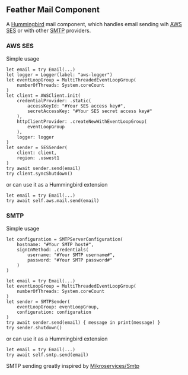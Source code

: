 ## Feather Mail Component

A [Hummingbird](https://github.com/hummingbird-project/hummingbird) mail component, which handles email sending wih [AWS SES](https://aws.amazon.com/ses/) or with other [SMTP](https://hu.wikipedia.org/wiki/Simple_Mail_Transfer_Protocol) providers.


### AWS SES

Simple usage

```
let email = try Email(...)
let logger = Logger(label: "aws-logger")
let eventLoopGroup = MultiThreadedEventLoopGroup(
    numberOfThreads: System.coreCount
)
let client = AWSClient.init(
    credentialProvider: .static(
        accessKeyId: "#Your SES access key#",
        secretAccessKey: "#Your SES secret access key#"
    ),
    httpClientProvider: .createNewWithEventLoopGroup(
        eventLoopGroup
    ),
    logger: logger
)
let sender = SESSender(
    client: client,
    region: .uswest1
)
try await sender.send(email)
try client.syncShutdown()
```
or can use it as a Hummingbird extension

```
let email = try Email(...)
try await self.aws.mail.send(email)

```

### SMTP

Simple usage

```
let configuration = SMTPServerConfiguration(
    hostname: "#Your SMTP host#",
    signInMethod: .credentials(
        username: "#Your SMTP username#",
        password: "#Your SMTP password#"
    )
)

let email = try Email(...)
let eventLoopGroup = MultiThreadedEventLoopGroup(
    numberOfThreads: System.coreCount
)
let sender = SMTPSender(
    eventLoopGroup: eventLoopGroup,
    configuration: configuration
)
try await sender.send(email) { message in print(message) }
try sender.shutdown()
```

or can use it as a Hummingbird extension

```
let email = try Email(...)
try await self.smtp.send(email)
```

SMTP sending greatly inspired by [Mikroservices/Smtp](https://github.com/Mikroservices/Smtp)
